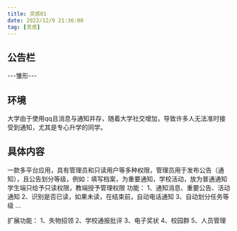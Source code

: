 ```yaml
---
title: 灵感01
date: 2022/12/9 21:36:00
tag: [灵感]
---
```

## 公告栏
---雏形---
## 环境
大学由于使用qq且消息与通知并存，随着大学社交增加，导致许多人无法准时接受到通知，尤其是专心升学的同学。

## 具体内容
一款多平台应用，具有管理员和只读用户等多种权限，管理员用于发布公告（通知），且公告划分等级，例如：填写档案，为重要通知，学校活动，放为普通通知  
学生端只给予只读权限，教端授予管理权限
功能：
    1、通知消息、重要公告、活动通知
    2、识别是否已读，如果未读，在结束前，自动电话通知
    3、自动划分任务等级
    ...

扩展功能：
    1、失物招领
    2、学校通报批评
    3、电子奖状
    4、校园群
    5、人员管理